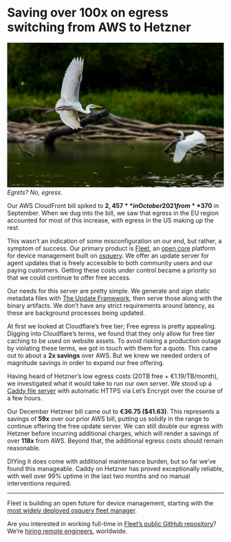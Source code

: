 # Saving over 100x on egress switching from AWS to Hetzner

![Deploying Fleet on AWS with Terraform](../website/assets/images/articles/saving-over-100x-on-egress-switching-from-aws-to-hetzner-cover-800x533@2x.jpeg)
*Egrets? No, egress.*

Our AWS CloudFront bill spiked to **$2,457** in October 2021 from **$370** in September. When we dug into the bill, we saw that egress in the EU region accounted for most of this increase, with egress in the US making up the rest.

This wasn’t an indication of some misconfiguration on our end, but rather, a symptom of success. Our primary product is [Fleet](https://fleetdm.com/), an [open core](https://github.com/fleetdm/fleet) platform for device management built on [osquery](https://osquery.io/). We offer an update server for agent updates that is freely accessible to both community users and our paying customers. Getting these costs under control became a priority so that we could continue to offer free access.

Our needs for this server are pretty simple. We generate and sign static metadata files with [The Update Framework](https://theupdateframework.io/), then serve those along with the binary artifacts. We don’t have any strict requirements around latency, as these are background processes being updated.

At first we looked at Cloudflare’s free tier; Free egress is pretty appealing. Digging into Cloudflare’s terms, we found that they only allow for free tier caching to be used on website assets. To avoid risking a production outage by violating these terms, we got in touch with them for a quote. This came out to about a **2x savings** over AWS. But we knew we needed orders of magnitude savings in order to expand our free offering.

Having heard of Hetzner’s low egress costs (20TB free + €1.19/TB/month), we investigated what it would take to run our own server. We stood up a [Caddy file server](https://caddyserver.com/docs/caddyfile/directives/file_server) with automatic HTTPS via Let’s Encrypt over the course of a few hours.

Our December Hetzner bill came out to **€36.75 ($41.63)**. This represents a savings of **59x** over our prior AWS bill, putting us solidly in the range to continue offering the free update server. We can still double our egress with Hetzner before incurring additional charges, which will render a savings of over **118x** from AWS. Beyond that, the additional egress costs should remain reasonable.

DIYing it does come with additional maintenance burden, but so far we’ve found this manageable. Caddy on Hetzner has proved exceptionally reliable, with well over 99% uptime in the last two months and no manual interventions required.

---

Fleet is building an open future for device management, starting with the [most widely deployed osquery fleet manager](https://fleetdm.com/).

Are you interested in working full-time in [Fleet’s public GitHub repository](https://github.com/fleetdm/fleet)? We’re [hiring remote engineers](https://fleetdm.com/jobs), worldwide.

<meta name="category" value="engineering">
<meta name="authorGitHubUsername" value="zwass">
<meta name="authorFullName" value="Zach Wasserman">
<meta name="publishedOn" value="2022-01-25">
<meta name="articleTitle" value="Saving over 100x on egress switching from AWS to Hetzner">
<meta name="articleImageUrl" value="../website/assets/images/articles/saving-over-100x-on-egress-switching-from-aws-to-hetzner-cover-1600x900@2x.jpg">